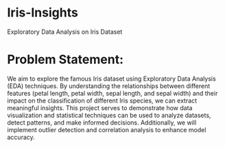 # Iris-Insights
Exploratory Data Analysis on Iris Dataset
# Problem Statement:
We aim to explore the famous Iris dataset using Exploratory Data Analysis (EDA) techniques. By understanding the relationships between different features (petal length, petal width, sepal length, and sepal width) and their impact on the classification of different Iris species, we can extract meaningful insights. This project serves to demonstrate how data visualization and statistical techniques can be used to analyze datasets, detect patterns, and make informed decisions. Additionally, we will implement outlier detection and correlation analysis to enhance model accuracy.

